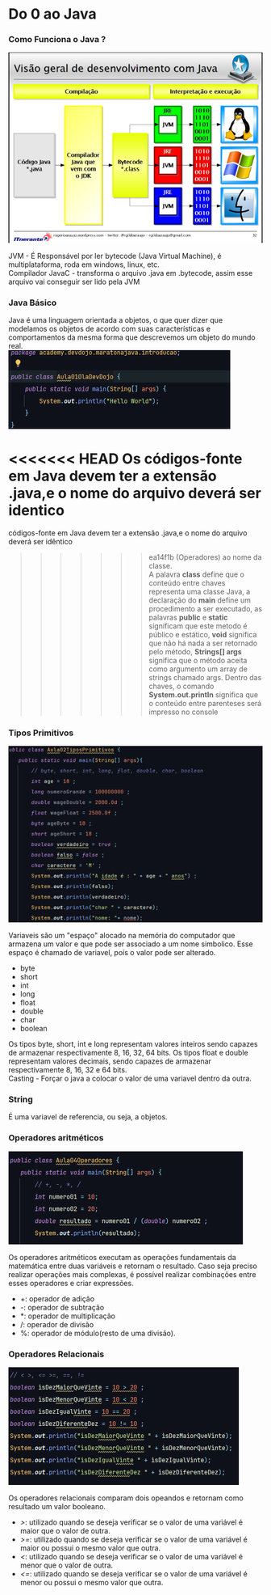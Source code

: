 # Do 0 ao Java
### Como Funciona o Java ?
![img.png](img.png)

JVM - É Responsável por ler bytecode (Java Virtual Machine), é multiplataforma, roda em windows, linux, etc.  
Compilador JavaC - transforma o arquivo .java em .bytecode, assim esse arquivo vai conseguir ser lido pela JVM  
### Java Básico
Java é uma linguagem orientada a objetos, o que quer dizer que modelamos os objetos de acordo com suas características
e comportamentos da mesma forma que descrevemos um objeto do mundo real.   
![img_1.png](img_1.png)  

<<<<<<< HEAD
Os códigos-fonte em Java devem ter a extensão .java,e o nome do arquivo deverá ser identico
=======
códigos-fonte em Java devem ter a extensão .java,e o nome do arquivo deverá ser idêntico
>>>>>>> ea14f1b (Operadores)
ao nome da classe.  
A palavra **class** define que o conteúdo entre chaves representa uma classe Java, a declaração do
**main** define um procedimento a ser executado, as palavras **public** e **static** significam que este metodo é 
público e estático, **void** significa que não há nada a ser retornado pelo método, **Strings[]
args** significa que o método aceita como argumento um array de strings chamado args. Dentro das 
chaves, o comando **System.out.println** significa que o conteúdo entre parenteses será impresso no console  
### Tipos Primitivos
![img_4.png](img_4.png)

Variaveis são um "espaço" alocado na memória do computador que armazena um valor e que pode ser associado 
a um nome simbolico. Esse espaço é chamado de variavel, pois o valor pode ser alterado. 
* byte
* short
* int
* long 
* float
* double 
* char
* boolean
    
Os tipos byte, short, int e long representam valores inteiros sendo capazes de armazenar
respectivamente 8, 16, 32, 64 bits. Os tipos float e double representam valores decimais,
sendo capazes de armazenar respectivamente 8, 16, 32 e 64 bits.  
Casting - Forçar o java a colocar o valor de uma variavel dentro da outra.  
### String 
É uma variavel de referencia, ou seja, a objetos.  

### Operadores aritméticos 


![img_5.png](img_5.png)


Os operadores aritméticos executam as operações fundamentais da matemática entre duas variáveis e
retornam o resultado. Caso seja preciso realizar operações mais complexas, é possível realizar 
combinações entre esses operadores e criar expressões.

+ +: operador de adição
+ -: operador de subtração
+ *: operador de multiplicação 
+ /: operador de divisão 
+ %: operador de módulo(resto de uma divisão).

### Operadores Relacionais 

![img_6.png](img_6.png)


Os operadores relacionais comparam dois opeandos e retornam como resultado um valor booleano. 
+ *>*: utilizado quando se deseja verificar se o valor de uma variável é maior que o valor de outra.
+ *>=*: utilizado quando se deseja verificar se o valor de uma variável é maior ou possui o mesmo valor que outra.
+ *<*: utilizado quando se deseja verificar se o valor de uma variável é menor que o valor de outra.
+ *<=*: utilizado quando se deseja verificar se o valor de uma variável é menor ou possui o mesmo valor que outra. 



